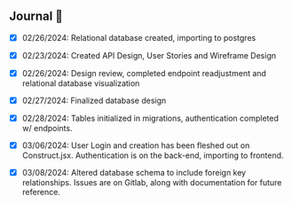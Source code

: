 ## Journal 📕

-   [x] 02/26/2024: Relational database created, importing to postgres

-   [x] 02/23/2024: Created API Design, User Stories and Wireframe Design

-   [x] 02/26/2024: Design review, completed endpoint readjustment and relational database visualization

-   [x] 02/27/2024: Finalized database design

-   [x] 02/28/2024: Tables initialized in migrations, authentication completed w/ endpoints.

-   [x] 03/06/2024: User Login and creation has been fleshed out on Construct.jsx. Authentication is on the back-end, importing to frontend.

-   [x] 03/08/2024: Altered database schema to include foreign key relationships. Issues are on Gitlab, along with documentation for future reference.
